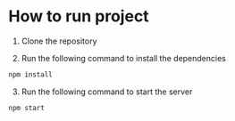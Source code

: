 # How to run project

1. Clone the repository

2. Run the following command to install the dependencies
```bash
npm install
```
3. Run the following command to start the server
```bash
npm start
```
